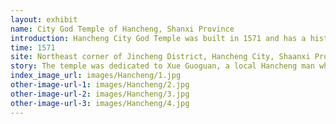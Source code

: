 ```yaml
---
layout: exhibit
name: City God Temple of Hancheng, Shanxi Province
introduction: Hancheng City God Temple was built in 1571 and has a history of 449 years. It is now not only the largest ancient building complex in Hancheng, but also the largest city god surface in Shanxi province, covering an area of 15,000 square kilometres. Hancheng City God Temple was built in 1571 and has a history of 449 years. It is now not only the largest ancient building complex in Hancheng, but also the largest city god in Shanxi province, covering an area of 15,000 square kilometres.
time: 1571
site: Northeast corner of Jincheng District, Hancheng City, Shaanxi Province
story: The temple was dedicated to Xue Guoguan, a local Hancheng man who became a chancellor during the Ming Dynasty. During his time in office, he used to build walls and towers for Hancheng, and the people of Hancheng repaid him for his kindness, so they enshrined him in the City God Temple after his centenary, making him the guardian deity of Hancheng.
index_image_url: images/Hancheng/1.jpg
other-image-url-1: images/Hancheng/2.jpg
other-image-url-2: images/Hancheng/3.jpg
other-image-url-3: images/Hancheng/4.jpg
---
```

